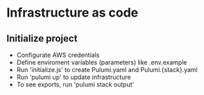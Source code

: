 # Infrastructure as code

## Initialize project

- Configurate AWS credentials
- Define enviroment variables (parameters) like .env.example
- Run 'initialize.js' to create Pulumi.yaml and Pulumi.{stack}.yaml
- Run 'pulumi up' to  update infrastructure
- To see exports, run 'pulumi stack output'
